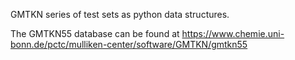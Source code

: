 GMTKN series of test sets as python data structures.

The GMTKN55 database can be found at https://www.chemie.uni-bonn.de/pctc/mulliken-center/software/GMTKN/gmtkn55
